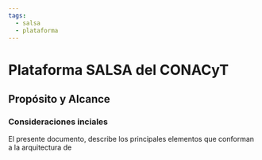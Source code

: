 ```yaml
---
tags:
  - salsa
  - plataforma
---
```



# Plataforma SALSA del CONACyT

## Propósito y Alcance

### Consideraciones inciales

El presente documento, describe los principales elementos que conforman a la arquitectura de 